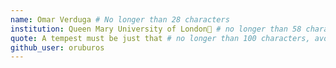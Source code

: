 ```yaml
---
name: Omar Verduga # No longer than 28 characters
institution: Queen Mary University of London🚩 # no longer than 58 characters
quote: A tempest must be just that # no longer than 100 characters, avoid using quotes(") to guarantee the format remains the same.
github_user: oruburos
---
```

